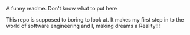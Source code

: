 A funny readme. Don't know what to put here

This repo is supposed to boring to look at. It makes my first step in to the world of software engineering and I, making dreams a Reality!!!
